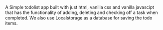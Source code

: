 A Simple todolist app built with just html, vanilla css and vanilla javascipt that has the functionality of adding, deleting and checking off a task when completed. We also use Localstorage as a database for saving the todo items.
